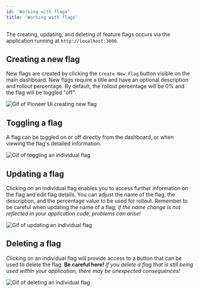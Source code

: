 ```yaml
---
id: 'Working with flags'
title: 'Working with flags'
---
```

The creating, updating, and deleting of feature flags occurs via the application running at `http://localhost:3000`.

## Creating a new flag
New flags are created by clicking the `Create New Flag` button visible on the main dashboard. New flags require a title and have an optional description and rollout percentage. By default, the rollout percentage will be 0% and the flag will be toggled "off". 

<div style={{textAlign: 'center'}}>
  <img src={require('./assets/create_flag.gif').default} alt='Gif of Pioneer UI creating new flag' />
</div>

## Toggling a flag
A flag can be toggled on or off directly from the dashboard, or when viewing the flag's detailed information. 

<div style={{textAlign: 'center'}}>
  <img src={require('./assets/toggle_flag.gif').default} alt='Gif of toggling an individual flag' />
</div>

## Updating a flag
Clicking on an individual flag enables you to access further information on the flag and edit flag details. You can adjust the name of the flag, the description, and the percentage value to be used for rollout. Remember to be careful when updating the name of a flag; *if the name change is not reflected in your application code, problems can arise!*

<div style={{textAlign: 'center'}}>
  <img src={require('./assets/update_flag.gif').default} alt='Gif of updating an individual flag' />
</div>

## Deleting a flag
Clicking on an individual flag will provide access to a button that can be used to delete the flag. **Be careful here!** *If you delete a flag that is still being used within your application, there may be unexpected consequences!*

<div style={{textAlign: 'center'}}>
  <img src={require('./assets/delete_flag.gif').default} alt='Gif of deleting an individual flag' />
</div>
